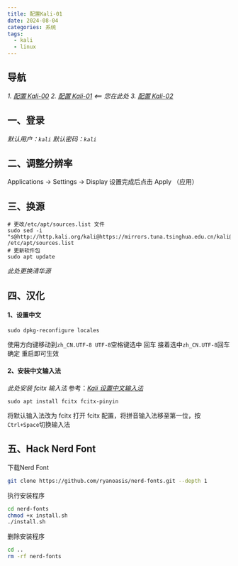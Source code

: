 ```yaml
---
title: 配置Kali-01
date: 2024-08-04
categories: 系统
tags:
  - kali
  - linux
---
```

## 导航
*1. [配置 Kali-00](https://tianze-ya.github.io/blog/system/linux/kali/kali-config-00/)*
*2. [配置 Kali-01](https://tianze-ya.github.io/blog/system/linux/kali/kali-config-01/)                     <== 您在此处*
*3. [配置 Kali-02](https://tianze-ya.github.io/blog/system/linux/kali/kali-config-02/)*

## 一、登录
*默认用户：`kali`
默认密码：`kali`*

## 二、调整分辨率
Applications -> Settings -> Display
设置完成后点击 Apply （应用）

## 三、换源
```shell
# 更改/etc/apt/sources.list 文件
sudo sed -i "s@http://http.kali.org/kali@https://mirrors.tuna.tsinghua.edu.cn/kali@g" /etc/apt/sources.list
# 更新软件包
sudo apt update
```
*此处更换清华源*

## 四、汉化
#### 1、设置中文
```shell
sudo dpkg-reconfigure locales
```
使用方向键移动到`zh_CN.UTF-8 UTF-8`空格键选中 回车
接着选中`zh_CN.UTF-8`回车确定
重启即可生效

#### 2、安装中文输入法
*此处安装 fcitx 输入法*
参考：*[Kali 设置中文输入法 ](https://blog.csdn.net/weixin_43550772/article/details/139817468)*
```shell
sudo apt install fcitx fcitx-pinyin
```
将默认输入法改为 fcitx
打开 fcitx 配置，将拼音输入法移至第一位，按`Ctrl+Space`切换输入法

## 五、Hack Nerd Font
下载Nerd Font
```bash
git clone https://github.com/ryanoasis/nerd-fonts.git --depth 1
```
执行安装程序
```bash
cd nerd-fonts
chmod +x install.sh
./install.sh
```
删除安装程序
```bash
cd ..
rm -rf nerd-fonts
```
